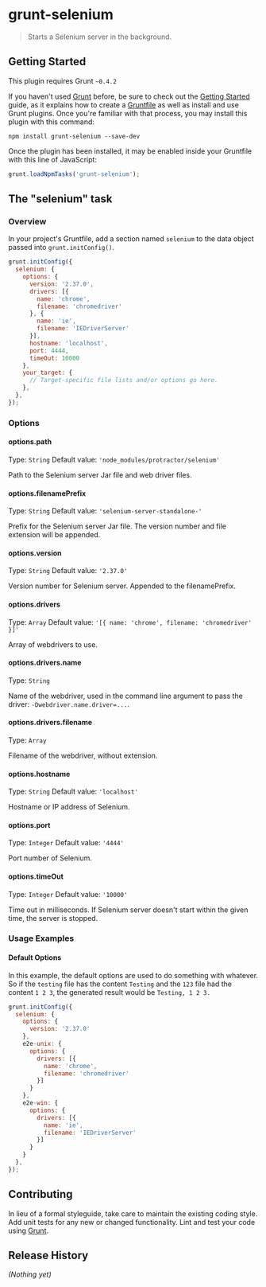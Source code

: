 # grunt-selenium

> Starts a Selenium server in the background.

## Getting Started
This plugin requires Grunt `~0.4.2`

If you haven't used [Grunt](http://gruntjs.com/) before, be sure to check out the [Getting Started](http://gruntjs.com/getting-started) guide, as it explains how to create a [Gruntfile](http://gruntjs.com/sample-gruntfile) as well as install and use Grunt plugins. Once you're familiar with that process, you may install this plugin with this command:

```shell
npm install grunt-selenium --save-dev
```

Once the plugin has been installed, it may be enabled inside your Gruntfile with this line of JavaScript:

```js
grunt.loadNpmTasks('grunt-selenium');
```

## The "selenium" task

### Overview
In your project's Gruntfile, add a section named `selenium` to the data object passed into `grunt.initConfig()`.

```js
grunt.initConfig({
  selenium: {
    options: {
      version: '2.37.0',
      drivers: [{
        name: 'chrome',
        filename: 'chromedriver'
      }, {
        name: 'ie',
        filename: 'IEDriverServer'
      }],
      hostname: 'localhost',
      port: 4444,
      timeOut: 10000
    },
    your_target: {
      // Target-specific file lists and/or options go here.
    },
  },
});
```

### Options

#### options.path
Type: `String`
Default value: `'node_modules/protractor/selenium'`

Path to the Selenium server Jar file and web driver files.

#### options.filenamePrefix
Type: `String`
Default value: `'selenium-server-standalone-'`

Prefix for the Selenium server Jar file. The version number and file extension will be appended.

#### options.version
Type: `String`
Default value: `'2.37.0'`

Version number for Selenium server. Appended to the filenamePrefix.

#### options.drivers
Type: `Array`
Default value: `'[{ name: 'chrome', filename: 'chromedriver' }]'`

Array of webdrivers to use.

#### options.drivers.name
Type: `String`

Name of the webdriver, used in the command line argument to pass the driver: `-Dwebdriver.name.driver=...`.

#### options.drivers.filename
Type: `Array`

Filename of the webdriver, without extension.

#### options.hostname
Type: `String`
Default value: `'localhost'`

Hostname or IP address of Selenium.

#### options.port
Type: `Integer`
Default value: `'4444'`

Port number of Selenium.

#### options.timeOut
Type: `Integer`
Default value: `'10000'`

Time out in milliseconds. If Selenium server doesn't start within the
given time, the server is stopped.

### Usage Examples

#### Default Options
In this example, the default options are used to do something with whatever. So if the `testing` file has the content `Testing` and the `123` file had the content `1 2 3`, the generated result would be `Testing, 1 2 3.`

```js
grunt.initConfig({
  selenium: {
    options: {
      version: '2.37.0'
    },
    e2e-unix: {
      options: {
        drivers: [{
          name: 'chrome',
          filename: 'chromedriver'
        }]
      }
    },
    e2e-win: {
      options: {
        drivers: [{
          name: 'ie',
          filename: 'IEDriverServer'
        }]
      }
    }
  },
});
```

## Contributing
In lieu of a formal styleguide, take care to maintain the existing coding style. Add unit tests for any new or changed functionality. Lint and test your code using [Grunt](http://gruntjs.com/).

## Release History
_(Nothing yet)_
